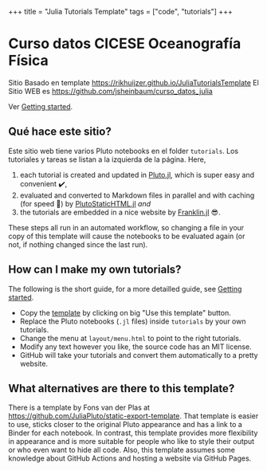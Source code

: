 +++
title = "Julia Tutorials Template"
tags = ["code", "tutorials"]
+++

# Curso datos CICESE Oceanografía Física
Sitio Basado en template <https://rikhuijzer.github.io/JuliaTutorialsTemplate>
El Sitio WEB es
<https://github.com/jsheinbaum/curso_datos_julia>

Ver [Getting started](/getting-started).

## Qué hace este sitio?

Este  sitio web tiene varios Pluto notebooks en el folder  `tutorials`.
Los  tutoriales y tareas se listan a la izquierda de la página.
Here,

1. each tutorial is created and updated in [Pluto.jl](https://github.com/fonsp/Pluto.jl), which is super easy and convenient ✔️,
1. evaluated and converted to Markdown files in parallel and with caching (for speed 🚀) by [PlutoStaticHTML.jl](https://github.com/jsheinbaum/PlutoStaticHTML.jl) _and_
1. the tutorials are embedded in a nice website by [Franklin.jl](https://github.com/tlienart/Franklin.jl) 😎.

These steps all run in an automated workflow, so changing a file in your copy of this template will cause the notebooks to be evaluated again (or not, if nothing changed since the last run).

## How can I make my own tutorials?

The following is the short guide, for a more detailled guide, see [Getting started](/getting-started).

- Copy the [template](https://github.com/jsheinbaum/curso_datos_julia) by clicking on big "Use this template" button.
- Replace the Pluto notebooks (`.jl` files) inside `tutorials` by your own tutorials.
- Change the menu at `layout/menu.html` to point to the right tutorials.
- Modify any text however you like, the source code has an MIT license.
- GitHub will take your tutorials and convert them automatically to a pretty website.

## What alternatives are there to this template?

There is a template by Fons van der Plas at <https://github.com/JuliaPluto/static-export-template>.
That template is easier to use, sticks closer to the original Pluto appearance and has a link to a Binder for each notebook.
In contrast, this template provides more flexibility in appearance and is more suitable for people who like to style their output or who even want to hide all code.
Also, this template assumes some knowledge about GitHub Actions and hosting a website via GitHub Pages.

